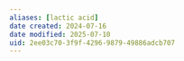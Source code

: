 ```yaml
---
aliases: [lactic acid]
date created: 2024-07-16
date modified: 2025-07-10
uid: 2ee03c70-3f9f-4296-9879-49886adcb707
---
```

